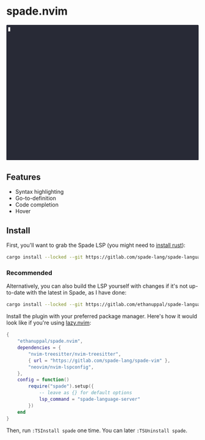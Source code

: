 # spade.nvim

![Example usage of the plugin](./assets/spade.gif)

## Features

- Syntax highlighting
- Go-to-definition
- Code completion
- Hover

## Install

First, you'll want to grab the Spade LSP (you might need to [install
rust](https://www.rust-lang.org/tools/install)):

```sh
cargo install --locked --git https://gitlab.com/spade-lang/spade-language-server
```

### Recommended

Alternatively, you can also build the LSP yourself with changes if it's not up-to-date with the
latest in Spade, as I have done:

```sh
cargo install --locked --git https://gitlab.com/ethanuppal/spade-language-server
```

Install the plugin with your preferred package manager.
Here's how it would look like if you're using [lazy.nvim](https://github.com/folke/lazy.nvim):

```lua
{
    "ethanuppal/spade.nvim",
    dependencies = {
        "nvim-treesitter/nvim-treesitter",
        { url = "https://gitlab.com/spade-lang/spade-vim" },
        "neovim/nvim-lspconfig",
    },
    config = function()
        require("spade").setup({
            -- leave as {} for default options
            lsp_command = "spade-language-server"
        })
    end
}
```

Then, run `:TSInstall spade` one time.
You can later `:TSUninstall spade`.
